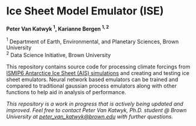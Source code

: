 # Ice Sheet Model Emulator (ISE)

**Peter Van Katwyk  $^{1}$, Karianne Bergen  $^{1,2}$**

$^{1}$ Department of Earth, Environmental, and Planetary Sciences, Brown University  
$^{2}$ Data Science Initiative, Brown University

This repository contains source code for processing climate forcings from [ISMIP6 Antarctice Ice Sheet (AIS) simulations](https://app.globus.org/file-manager?origin_id=ad1a6ed8-4de0-4490-93a9-8258931766c7&origin_path=%2FAIS%2F) and creating and testing ice sheet emulators. Neural network based emulators can be trained and compared to traditional gaussian process emulators along with other functions to help aid in analysis of performance.

*This repository is a work in progress that is actively being updated and improved. Feel free to contact Peter Van Katwyk, Ph.D. student @ Brown University at peter_van_katwyk@brown.edu with further questions.*